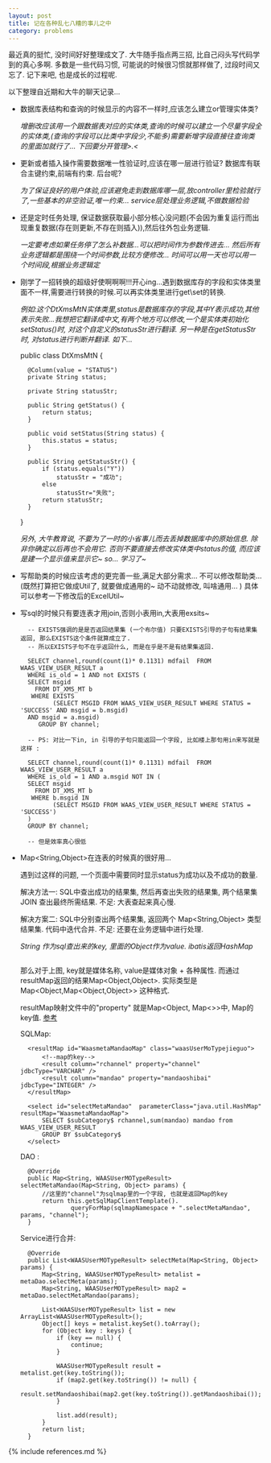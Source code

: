 ```yaml
---
layout: post
title: 记在各种乱七八糟的事儿之中
category: problems
---
```

最近真的挺忙, 没时间好好整理成文了. 大牛随手指点两三招, 比自己闷头写代码学到的真心多啊. 多数是一些代码习惯, 可能说的时候很习惯就那样做了, 过段时间又忘了. 记下来吧, 也是成长的过程呢.

以下整理自近期和大牛的聊天记录... 

* 数据库表结构和查询的时候显示的内容不一样时,应该怎么建立or管理实体类?

	*增删改应该用一个跟数据表对应的实体类,查询的时候可以建立一个尽量字段全的实体类,(查询的字段可以比类中字段少,不能多)需要新增字段直接往查询类的里面加就行了...
下回要分开管理>.<*

* 更新或者插入操作需要数据唯一性验证时,应该在哪一层进行验证? 数据库有联合主键约束,前端有约束. 后台呢?

	*为了保证良好的用户体验,应该避免走到数据库哪一层,放controller里检验就行了,一些基本的非空验证,唯一约束...
service层处理业务逻辑,不做数据检验*

* 还是定时任务处理, 保证数据获取最小部分核心没问题(不会因为重复运行而出现重复数据(存在则更新,不存在则插入)),然后往外包业务逻辑.

	*一定要考虑如果任务停了怎么补数据...可以把时间作为参数传进去... 然后所有业务逻辑都是围绕一个时间参数,比较方便修改...
	时间可以用一天也可以用一个时间段,根据业务逻辑定*

* 刚学了一招转换的超级好使啊啊啊!!!开心ing...遇到数据库存的字段和实体类里面不一样,需要进行转换的时候.可以再实体类里进行get\set的转换.

	*例如:这个DtXmsMtN实体类里,status是数据库存的字段,其中Y表示成功,其他表示失败...我想把它翻译成中文,有两个地方可以修改,一个是实体类初始化setStatus()时, 对这个自定义的statusStr进行翻译. 另一种是在getStatusStr时, 对status进行判断并翻译. 如下...*

	public class DtXmsMtN {

		@Column(value = "STATUS")
		private String status;

		private String statusStr;

		public String getStatus() {
			return status;
		}

		public void setStatus(String status) {
			this.status = status;
		}
		
		public String getStatusStr() {
			if (status.equals("Y"))
				statusStr = "成功";
			else
				statusStr="失败";
			return statusStr;
		}
	}

	*另外, 大牛教育说, 不要为了一时的小省事儿而去丢掉数据库中的原始信息. 除非你确定以后再也不会用它. 否则不要直接去修改实体类中status的值, 而应该是建一个显示值来显示它~ so... 学习了~*

* 写帮助类的时候应该考虑的更完善一些,满足大部分需求... 不可以修改帮助类...(既然打算把它做成Util了, 就要做成通用的~ 动不动就修改, 叫啥通用... )  具体可以参考一下修改后的ExcelUtil~ 

* 写sql的时候只有要连表才用join,否则小表用in,大表用exsits~

		-- EXISTS强调的是是否返回结果集 (一个布尔值) 只要EXISTS引导的子句有结果集返回, 那么EXISTS这个条件就算成立了. 
		-- 所以EXISTS子句不在乎返回什么, 而是在乎是不是有结果集返回. 
	
		SELECT channel,round(count(1)* 0.1131) mdfail  FROM WAAS_VIEW_USER_RESULT a 
		WHERE is_old = 1 AND not EXISTS (
		SELECT msgid
		  FROM DT_XMS_MT b
		 WHERE EXISTS
			   (SELECT MSGID FROM WAAS_VIEW_USER_RESULT WHERE STATUS = 'SUCCESS' AND msgid = b.msgid)
		AND msgid = a.msgid)
		   GROUP BY channel;

		-- PS: 对比一下in, in 引导的子句只能返回一个字段, 比如楼上那句用in来写就是这样 :
	
		SELECT channel,round(count(1)* 0.1131) mdfail  FROM WAAS_VIEW_USER_RESULT a 
		WHERE is_old = 1 AND a.msgid NOT IN (
		SELECT msgid
		  FROM DT_XMS_MT b
		 WHERE b.msgid IN 
			   (SELECT MSGID FROM WAAS_VIEW_USER_RESULT WHERE STATUS = 'SUCCESS')
		)
		GROUP BY channel;
		
		-- 但是效率真心很低
		
* Map<String,Object>在连表的时候真的很好用... 
	
	遇到过这样的问题, 一个页面中需要同时显示status为成功以及不成功的数量.
	
	解决方法一: SQL中查出成功的结果集, 然后再查出失败的结果集, 两个结果集 JOIN 查出最终所需结果. 不足: 大表查起来真心慢.
	
	解决方案二: SQL中分别查出两个结果集, 返回两个 Map<String,Object> 类型结果集. 代码中迭代合并. 不足: 还要在业务逻辑中进行处理.
	
	*String 作为sql查出来的key, 里面的Object作为value. ibatis返回HashMap*
	
	<img src=""/>
	
	那么对于上图, key就是媒体名称, value是媒体对象 + 各种属性. 而通过resultMap返回的结果Map<Object,Object>. 实际类型是 Map<Object,Map<Object,Object>> 这种格式. 
	
	resultMap映射文件中的"property" 就是Map<Object, Map<>>中, Map的key值. [参考](http://blog.csdn.net/zhangbo_1991/article/details/6917054)
	
	SQLMap:
	
		<resultMap id="WaasmetaMandaoMap" class="waasUserMoTypejieguo">
			<!--map的key-->
			<result column="rchannel" property="channel" jdbcType="VARCHAR" />
			<result column="mandao" property="mandaoshibai" jdbcType="INTEGER" />
		</resultMap>
    
		<select id="selectMetaMandao"  parameterClass="java.util.HashMap" resultMap="WaasmetaMandaoMap">  
			SELECT $subCategory$ rchannel,sum(mandao) mandao from WAAS_VIEW_USER_RESULT
			GROUP BY $subCategory$
		</select>
		
	DAO :
	
		@Override
		public Map<String, WAASUserMOTypeResult> selectMetaMandao(Map<String, Object> params) {
			//这里的"channel"为sqlmap里的一个字段, 也就是返回Map的key
			return this.getSqlMapClientTemplate().
					queryForMap(sqlmapNamespace + ".selectMetaMandao", params, "channel");
		}
	
	Service进行合并:
	
		@Override
		public List<WAASUserMOTypeResult> selectMeta(Map<String, Object> params) {
			Map<String, WAASUserMOTypeResult> metalist = metaDao.selectMeta(params);
			Map<String, WAASUserMOTypeResult> map2 = metaDao.selectMetaMandao(params);

			List<WAASUserMOTypeResult> list = new ArrayList<WAASUserMOTypeResult>();
			Object[] keys = metalist.keySet().toArray();
			for (Object key : keys) {
				if (key == null) {
					continue;
				}

				WAASUserMOTypeResult result = metalist.get(key.toString());
				if (map2.get(key.toString()) != null) {
					result.setMandaoshibai(map2.get(key.toString()).getMandaoshibai());
				}

				list.add(result);
			}
			return list;
		}
	
{% include references.md %}
